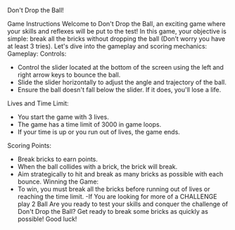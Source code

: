 Don't Drop the Ball!

Game Instructions
Welcome to Don't Drop the Ball, an exciting game where your skills and reflexes will be put to the test! In this game, your objective is simple: break all the bricks without dropping the ball (Don’t worry you have at least 3 tries). Let's dive into the gameplay and scoring mechanics:
Gameplay:
Controls:
   - Control the slider located at the bottom of the screen using the left and right arrow keys to bounce the ball.
   - Slide the slider horizontally to adjust the angle and trajectory of the ball.
   - Ensure the ball doesn't fall below the slider. If it does, you'll lose a life.

Lives and Time Limit:
   - You start the game with 3 lives.
   - The game has a time limit of 3000 in game loops.
   - If your time is up or you run out of lives, the game ends.


Scoring Points: 
   - Break bricks to earn points.
   - When the ball collides with a brick, the brick will break.
   - Aim strategically to hit and break as many bricks as possible with each bounce.
Winning the Game:
   - To win, you must break all the bricks before running out of lives or reaching the time limit.
-If You are looking for more of a CHALLENGE play 2 Ball
Are you ready to test your skills and conquer the challenge of Don't Drop the Ball? Get ready to break some bricks as quickly as possible! Good luck!
